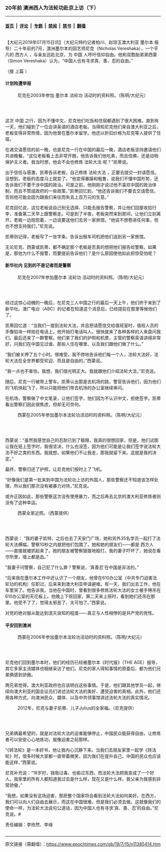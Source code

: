 ### 20年前 澳洲西人为法轮功赴京上访（下）

---

#### [首页](../../../..?n11385414) &nbsp;|&nbsp; [评论](../../../../../epoch-comment?n11385414) &nbsp;|&nbsp; [专题](../../../../../epoch-special?n11385414) &nbsp;|&nbsp; [禁闻](../../../../../epoch-news?n11385414) &nbsp;|&nbsp; [禁书](../../../../../books?n11385414) &nbsp;|&nbsp; [翻墙](https://github.com/gfw-breaker/nogfw/blob/master/README.md?n11385414)


<div class="column" id="artbody" itemprop="articleBody">
 <!-- article content begin -->
 <p>
  【大纪元2019年07月15日讯】（大纪元特约记者柏川、赵琼玉澳大利亚
  <ok href="https://www.epochtimes.com/gb/tag/%E5%A2%A8%E5%B0%94%E6%9C%AC.html">
   墨尔本
  </ok>
  报导）二十年前的7月，澳洲墨尔本的园艺师尼克（Nicholas Vereshaka），一个平凡的
  <ok href="https://www.epochtimes.com/gb/tag/%E8%A5%BF%E6%96%B9%E4%BA%BA.html">
   西方人
  </ok>
  ，与亲友远赴北京，为
  <ok href="https://www.epochtimes.com/gb/tag/%E4%B8%AD%E5%9B%BD.html">
   中国
  </ok>
  人呼吁信仰自由。他和双胞胎弟弟西蒙（Simon Vereshaka）认为，“中国人也有寻求真、善、忍的自由。”
 </p>
 <p>
  （接
  <ok href="https://www.epochtimes.com/gb/nf5932.htm#11385359">
   上篇
  </ok>
  ）
 </p>
 <h4>
  计划险遭举报
 </h4>
 <figure aria-describedby="caption-attachment-11399505" class="wp-caption aligncenter" id="attachment_11399505" style="width: 600px">
  <ok href="https://i.epochtimes.com/assets/uploads/2019/07/2003-2-2-n.jpg" target="_blank">
   <img alt="" class="size-large wp-image-11399505" src="https://i.epochtimes.com/assets/uploads/2019/07/2003-2-2-n-600x800.jpg"/>
  </ok>
  <br/><figcaption class="wp-caption-text" id="caption-attachment-11399505">
   尼克在2003年参加
   <ok href="https://www.epochtimes.com/gb/tag/%E5%A2%A8%E5%B0%94%E6%9C%AC.html">
    墨尔本
   </ok>
   <ok href="https://www.epochtimes.com/gb/tag/%E6%B3%95%E8%BD%AE%E5%8A%9F.html">
    法轮功
   </ok>
   活动时的资料照。（陈明/大纪元）
  </figcaption><br/>
 </figure><br/>
 <p>
  这次
  <ok href="https://www.epochtimes.com/gb/tag/%E4%B8%AD%E5%9B%BD.html">
   中国
  </ok>
  之行，因为不懂中文，尼克他们吃饭和住宿都遇到了很大困难。直到有一天，他们碰到了一位会讲英语的酒店老板。当得知尼克他们来自澳大利亚之后，老板变得非常热情，因为他曾在墨尔本留学。他还以折扣价格为尼克等人提供了住宿。
 </p>
 <p>
  在递交请愿信的前一晚，也是尼克一行在中国的最后一晚，酒店老板坚持邀请他们共进晚餐。“这位老板看上去非常开朗，他告诉我们他吃素，而且信佛，还是动物保护主义者。我当时想，他会不会也修炼
  <ok href="https://www.epochtimes.com/gb/tag/%E6%B3%95%E8%BD%AE%E5%A4%A7%E6%B3%95.html">
   法轮大法
  </ok>
  呢？”凯蒂说。
 </p>
 <p>
  出于信任与感激，凯蒂告诉老板，自己修炼
  <ok href="https://www.epochtimes.com/gb/tag/%E6%B3%95%E8%BD%AE%E5%A4%A7%E6%B3%95.html">
   法轮大法
  </ok>
  ，正要去提交一封请愿信。没想到，老板的态度马上就变了。“他变得暴躁和粗鲁，说我们不懂中国形势，还告诉我们不要干涉中国的政治。可是之前，他刚刚才说过他不喜欢中国的政治体制，而且不赞成政府的一些政策，”凯蒂回忆到，“他还告诉我们不要去交请愿信，否则他可能会因为跟我们来往而失去上百万元的生意。”
 </p>
 <p>
  尼克回忆说，这位老板说自己别无选择、只能去报告警察，并让他们回屋收拾行李，准备第二天早上跟警察走。可是到了半夜，老板突然来到房间，让他们立刻离开。老板一边抱怨着，一边说要送他们去另一家旅馆。“他说不想卷进任何事，但也不想支持我们，”尼克说。
 </p>
 <p>
  凯蒂则记得，老板写了一张字条，告诉出租车司机把他们送到另一家旅馆。
 </p>
 <p>
  无论尼克、西蒙或凯蒂，都不确定那个老板是否真的想把他们报告给警察。如果是，那他为什么不报警，而要提前告诉他们？是什么原因使他如此担惊受怕呢？
 </p>
 <h4>
  新华社内 见到的不是记者而是警察
 </h4>
 <figure aria-describedby="caption-attachment-11399510" class="wp-caption aligncenter" id="attachment_11399510" style="width: 600px">
  <ok href="https://i.epochtimes.com/assets/uploads/2019/07/20072-10-n.jpg" target="_blank">
   <img alt="" class="size-large wp-image-11399510" src="https://i.epochtimes.com/assets/uploads/2019/07/20072-10-n-600x400.jpg"/>
  </ok>
  <br/><figcaption class="wp-caption-text" id="caption-attachment-11399510">
   尼克在2007年参加墨尔本
   <ok href="https://www.epochtimes.com/gb/tag/%E6%B3%95%E8%BD%AE%E5%8A%9F.html">
    法轮功
   </ok>
   活动时的资料照。（陈明/大纪元）
  </figcaption><br/>
 </figure><br/>
 <p>
  经过这惊心动魄的一晚后，在尼克三人中国之行的最后一天上午，他们终于来到了新华社。澳广电台（ABC）的记者在知道这个消息后，已经提前在那里等候他们了。
 </p>
 <p>
  凯蒂回忆道：“当我们一提到法轮大法，并且把请愿信交给值班室时，值班人员的手像铅块一样拍在电话上，他开始打电话叫人。很快就来了各种各样的人来盘问我们，最后还来了一群警察。他们拿了我们的护照和机票，主管的警察英语讲得非常好，问我们在中国见过谁、那些人住在哪里、以及我们跟他们做了什么。”
 </p>
 <p>
  “我们被关押了五个小时。很难受。我不停地告诉他们每一个人，法轮大法好，法轮大法在全世界都受欢迎、而且是自由的，”西蒙说。
 </p>
 <p>
  “我一点也不害怕，我想，我们很光明正大。我就跟他们介绍法轮大法，”尼克说。
 </p>
 <p>
  随后，尼克一行被带上警车。凯蒂认出那是去机场的路，警官告诉他们，因为他们的飞机快起飞了，所以只能把他们带去机场的办公室继续审问。
 </p>
 <p>
  在机场，警察做了中文笔录，让他们签字，他们因为不认识中文，拒绝签字。凯蒂看出警察们因此很焦虑，但却无可奈何。
 </p>
 <figure aria-describedby="caption-attachment-11399507" class="wp-caption aligncenter" id="attachment_11399507" style="width: 600px">
  <ok href="https://i.epochtimes.com/assets/uploads/2019/07/2005-10-22.jpg" target="_blank">
   <img alt="" class="size-large wp-image-11399507" src="https://i.epochtimes.com/assets/uploads/2019/07/2005-10-22-600x450.jpg"/>
  </ok>
  <br/><figcaption class="wp-caption-text" id="caption-attachment-11399507">
   西蒙在2005年参加墨尔本法轮功活动时的资料照。（陈明/大纪元）
  </figcaption><br/>
 </figure><br/>
 <p>
  西蒙说：“虽然我感觉自己的忍耐已到了极限，我真的很想回家，但是，他们试图让我在纸上签字时，我很坚决，什么也没签，因为他们可能是让我们签字说法轮大法不好之类的东西。我就想，如果他们不让我走，那我就留下来。这就是我的决定。”
 </p>
 <p>
  最终，警察归还了护照，让尼克他们按时上了飞机。
 </p>
 <p>
  “好像我们是第一批来到中国为法轮功上访的外国人，那些警察还不知道该怎样处理，所以我们那次没有被暴力对待，”尼克说。
 </p>
 <p>
  或许正因如此，那些警察这次没有使用暴力，而之后再去北京的澳大利亚修炼者则没有了这种幸运。
 </p>
 <figure aria-describedby="caption-attachment-11405813" class="wp-caption aligncenter" id="attachment_11405813" style="width: 600px">
  <ok href="https://i.epochtimes.com/assets/uploads/2019/07/simon-fam.jpg" target="_blank">
   <img alt="" class="size-large wp-image-11405813" src="https://i.epochtimes.com/assets/uploads/2019/07/simon-fam-600x450.jpg"/>
  </ok>
  <br/><figcaption class="wp-caption-text" id="caption-attachment-11405813">
   西蒙全家近照。（西蒙提供）
  </figcaption><br/>
 </figure><br/>
 <p>
  西蒙说： “我的妻子凯特，之后也去了天安门广场，她和另外35名学员一起打了法轮大法横幅，警察10秒之内就把他们包围了。她和她的朋友们——都是
  <ok href="https://www.epochtimes.com/gb/tag/%E8%A5%BF%E6%96%B9%E4%BA%BA.html">
   西方人
  </ok>
  ——直接就被抓起来了。她的朋友被警察狠狠地殴打。我的妻子吓坏了，她说在看守所里，墙上都是血。”
 </p>
 <p>
  “我妻子问警察，自己犯了什么罪？警察说，‘真善忍’在中国是非法的。”
 </p>
 <p>
  “后来我在墨尔本工作中还认识了一个朋友，他曾在610办公室（中共专门迫害法轮功的机构）任职过，后来来到澳大利亚申请避难。有一天，我们出去工作，他在车里哭了。他告诉我，当他在中国时，曾看到很多修炼法轮大法的女士被手铐吊在610办公室的天花板上。他晚上下班回家，第二天来上班时，看到她们还吊在那里。他受不了了，觉得太邪恶了、太可怕了。”西蒙说。
 </p>
 <p>
  对党的绝对服从能达到泯灭良知的程度——真正与人性相悖的是共产党的党性。
 </p>
 <h4>
  平安回到澳洲
 </h4>
 <figure aria-describedby="caption-attachment-11399511" class="wp-caption aligncenter" id="attachment_11399511" style="width: 600px">
  <ok href="https://i.epochtimes.com/assets/uploads/2019/07/2006-3-15_3.jpg" target="_blank">
   <img alt="" class="size-large wp-image-11399511" src="https://i.epochtimes.com/assets/uploads/2019/07/2006-3-15_3-600x400.jpg"/>
  </ok>
  <br/><figcaption class="wp-caption-text" id="caption-attachment-11399511">
   西蒙在2006年参加墨尔本法轮功活动时的资料照。（陈明/大纪元）
  </figcaption><br/>
 </figure><br/>
 <p>
  尼克他们回到墨尔本时，他们的经历已经被墨尔本《时代报》（THE AGE）报导，其它多家主流媒体也相继采访了他们。尼克的家人得知事情的原委后，都为他们兄弟俩感到骄傲。
 </p>
 <p>
  两兄弟觉得，澳大利亚政府也应该明白这些事情。于是，他们跟其他学员一起，继续向澳大利亚的国会议员们讲述法轮大法的美好、遭受迫害的真相。此外，他们还用各种方式，向澳洲民众、媒体、以及中共领事馆讲述法轮大法的真实情况。
 </p>
 <figure aria-describedby="caption-attachment-11399502" class="wp-caption aligncenter" id="attachment_11399502" style="width: 600px">
  <ok href="https://i.epochtimes.com/assets/uploads/2019/07/e7ed4182ee73767dd28343b005c6b84e.jpeg" target="_blank">
   <img alt="" class="size-large wp-image-11399502" src="https://i.epochtimes.com/assets/uploads/2019/07/e7ed4182ee73767dd28343b005c6b84e-600x398.jpeg"/>
  </ok>
  <br/><figcaption class="wp-caption-text" id="caption-attachment-11399502">
   2012年，尼克与妻子凯蒂、儿子Julius的全家福。（尼克提供）
  </figcaption><br/>
 </figure><br/>
 <p>
  兄弟俩最希望的，就是对法轮大法的迫害能够停止，中国民众能获得自由，让修炼者可以安安心心地炼功，就像迫害之前那样。
 </p>
 <p>
  “《转法轮》是一本好书，他让我内心沉静下来。当我们去朋友家里一起学《转法轮》时，很多时候大家都一直带着微笑，因为我们在提升自己。中国的民众也应该能这样，”西蒙说。
 </p>
 <p>
  尼克补充说：“18岁时，我吸过毒、也偷过东西，而法轮大法把我变成了一个好人。我家里的所有人都知道我过去是什么样，现在又是什么样。我父亲为我感到非常骄傲，”
 </p>
 <p>
  “我想，如果没有这场迫害，那麽整个国家将会看到法轮大法如何美好。在西方，我们可以向人们自由去展示，而这在中国很难，但是我们必须去做。这就像我们的使命一样，为法轮大法说句公道话，因为中国人也有寻求‘真、善、忍’的自由。”尼克说。#
 </p>
 <p>
  责任编辑：李欣然、李缘
 </p>
 <!-- article content end -->
</div>


---

原文链接（需翻墙）：https://www.epochtimes.com/gb/19/7/15/n11385414.htm